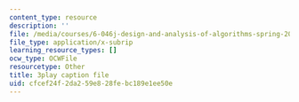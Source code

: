 ```yaml
---
content_type: resource
description: ''
file: /media/courses/6-046j-design-and-analysis-of-algorithms-spring-2015/cfcef24f2da259e828febc189e1ee50e_8C_T4iTzPCU.srt
file_type: application/x-subrip
learning_resource_types: []
ocw_type: OCWFile
resourcetype: Other
title: 3play caption file
uid: cfcef24f-2da2-59e8-28fe-bc189e1ee50e
---
```

